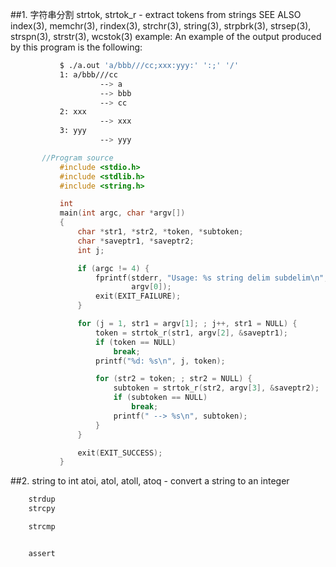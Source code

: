 ##1. 字符串分割
    strtok, strtok_r - extract tokens from strings
    SEE ALSO
        index(3), memchr(3), rindex(3), strchr(3), string(3), strpbrk(3), strsep(3), strspn(3), strstr(3), wcstok(3)
    example:
       An example of the output produced by this program is the following:
``` bash
           $ ./a.out 'a/bbb///cc;xxx:yyy:' ':;' '/'
           1: a/bbb///cc
                    --> a
                    --> bbb
                    --> cc
           2: xxx
                    --> xxx
           3: yyy
                    --> yyy
```
``` c
       //Program source
           #include <stdio.h>
           #include <stdlib.h>
           #include <string.h>

           int
           main(int argc, char *argv[])
           {
               char *str1, *str2, *token, *subtoken;
               char *saveptr1, *saveptr2;
               int j;

               if (argc != 4) {
                   fprintf(stderr, "Usage: %s string delim subdelim\n",
                           argv[0]);
                   exit(EXIT_FAILURE);
               }

               for (j = 1, str1 = argv[1]; ; j++, str1 = NULL) {
                   token = strtok_r(str1, argv[2], &saveptr1);
                   if (token == NULL)
                       break;
                   printf("%d: %s\n", j, token);

                   for (str2 = token; ; str2 = NULL) {
                       subtoken = strtok_r(str2, argv[3], &saveptr2);
                       if (subtoken == NULL)
                           break;
                       printf(" --> %s\n", subtoken);
                   }
               }

               exit(EXIT_SUCCESS);
           }
```

##2. string to int
	atoi, atol, atoll, atoq - convert a string to an integer

``` bash
	strdup
	strcpy

	strcmp


	assert

```
